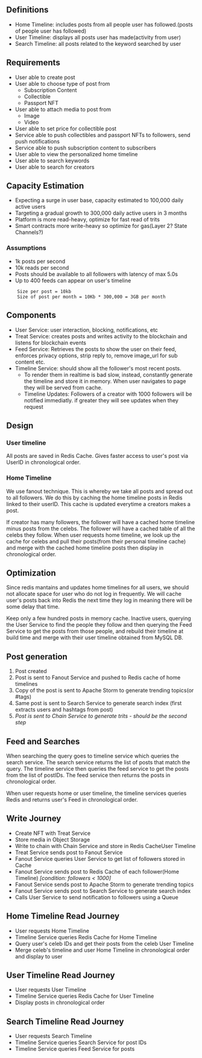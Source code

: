 ## Definitions

- Home Timeline: includes posts from all people user has followed.(posts of people user has followed)
- User Timeline: displays all posts user has made(activity from user)
- Search Timeline: all posts related to the keyword searched by user

## Requirements

- User able to create post
- User able to choose type of post from
  - Subscription Content
  - Collectible
  - Passport NFT
- User able to attach media to post from
  - Image
  - Video
- User able to set price for collectible post
- Service able to push collectibles and passport NFTs to followers, send push notifications
- Service able to push subscription content to subscribers
- User able to view the personalized home timeline
- User able to search keywords
- User able to search for creators

## Capacity Estimation

- Expecting a surge in user base, capacity estimated to 100,000 daily active users
- Targeting a gradual growth to 300,000 daily active users in 3 months
- Platform is more read-heavy, optimize for fast read of trits
- Smart contracts more write-heavy so optimize for gas(Layer 2? State Channels?)

### Assumptions

- 1k posts per second
- 10k reads per second
- Posts should be available to all followers with latency of max 5.0s
- Up to 400 feeds can appear on user's timeline

```
    Size per post = 10kb
    Size of post per month = 10Kb * 300,000 = 3GB per month
```

## Components

- User Service: user interaction, blocking, notifications, etc
- Treat Service: creates posts and writes activity to the blockchain and listens for blockchain events
- Feed Service: Retrieves the posts to show the user on their feed, enforces privacy options, strip reply to, remove image_url for sub content etc.
- Timeline Service: should show all the follower's most recent posts.
  - To render them in realtime is bad slow, instead, constantly generate the timeline and store it in memory. When user navigates to page they will be served from cache.
  - Timeline Updates: Followers of a creator with 1000 followers will be notified immediatly. if greater they will see updates when they request

## Design

### User timeline

All posts are saved in Redis Cache. Gives faster access to user's post via UserID in chronological order.

### Home Timeline

We use fanout technique. This is whereby we take all posts and spread out to all followers. We do this by caching the home timeline posts in Redis linked to their userID. This cache is updated everytime a creators makes a post.

If creator has many followers, the follower will have a cached home timeline minus posts from the celebs. The follower will have a cached table of all the celebs they follow. When user requests home timeline, we look up the cache for celebs and pull their posts(from their personal timeline cache) and merge with the cached home timeline posts then display in chronological order.

## Optimization

Since redis mantains and updates home timelines for all users, we should not allocate space for user who do not log in frequently. We will cache user's posts back into Redis the next time they log in meaning there will be some delay that time.

Keep only a few hundred posts in memory cache. Inactive users, querying the User Service to find the people they follow and then querying the Feed Service to get the posts from those people, and rebuild their timeline at build time and merge with their user timeline obtained from MySQL DB.

## Post generation

1. Post created
2. Post is sent to Fanout Service and pushed to Redis cache of home timelines
3. Copy of the post is sent to Apache Storm to generate trending topics(or #tags)
4. Same post is sent to Search Service to generate search index (first extracts users and hashtags from post)
5. _Post is sent to Chain Service to generate trits - should be the second step_

## Feed and Searches

When searching the query goes to timeline service which queries the search service. The search service returns the list of posts that match the query. The timeline service then queries the feed service to get the posts from the list of postIDs. The feed service then returns the posts in chronological order.

When user requests home or user timeline, the timeline services queries Redis and returns user's Feed in chronological order.

## Write Journey

- Create NFT with Treat Service
- Store media in Object Storage
- Write to chain with Chain Service and store in Redis CacheUser Timeline
- Treat Service sends post to Fanout Service
- Fanout Service queries User Service to get list of followers stored in Cache
- Fanout Service sends post to Redis Cache of each follower(Home Timeline) _[condition: followers < 1000]_
- Fanout Service sends post to Apache Storm to generate trending topics
- Fanout Service sends post to Search Service to generate search index
- Calls User Service to send notification to followers using a Queue

## Home Timeline Read Journey

- User requests Home Timeline
- Timeline Service queries Redis Cache for Home Timeline
- Query user's celeb IDs and get their posts from the celeb User Timeline
- Merge celeb's timeline and user Home Timeline in chronological order and display to user

## User Timeline Read Journey

- User requests User Timeline
- Timeline Service queries Redis Cache for User Timeline
- Display posts in chronological order

## Search Timeline Read Journey

- User requests Search Timeline
- Timeline Service queries Search Service for post IDs
- Timeline Service queries Feed Service for posts
